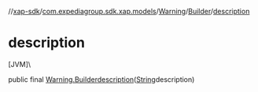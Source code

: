 //[xap-sdk](../../../../index.md)/[com.expediagroup.sdk.xap.models](../../index.md)/[Warning](../index.md)/[Builder](index.md)/[description](description.md)

# description

[JVM]\

public final [Warning.Builder](index.md)[description](description.md)([String](https://docs.oracle.com/javase/8/docs/api/java/lang/String.html)description)
